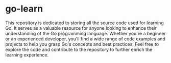 # go-learn

This repository is dedicated to storing all the source code used for learning Go. It serves as a valuable resource for anyone looking to enhance their understanding of the Go programming language. Whether you're a beginner or an experienced developer, you'll find a wide range of code examples and projects to help you grasp Go's concepts and best practices. Feel free to explore the code and contribute to the repository to further enrich the learning experience.

